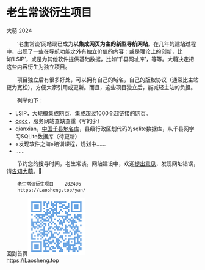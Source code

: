 老生常谈衍生项目
================
大萌	2024

　　‘老生常谈’网站现已成为**以集成网页为主的新型导航网站**。在几年的建站过程中，出现了一些在导航功能之外有独立价值的内容：或是理论上的创新，比如‘LSIP’，或是为其他软件提供基础数据，比如‘千县网址库’，等等。大萌决定把这些内容衍生为独立项目。

　　项目独立后有很多好处，可以拥有自己的域名，自己的版权协议（通常比主站更为宽松），方便大家引用或更新。而且，这些项目独立后，能减轻主站的负担。

　　列举如下：

  + LSIP，[大规模集成网页](https://diamonwoo.github.io/LSIP)，集成超过1000个超链接的网页。
  + [cqcc](https://diamonwoo.github.io/cqcc)，服务网站查缺查重（写的少）
  + qianxian，[中国千县地名库](https://diamonwoo.github.io/qianxian)，县级行政区划代码的sqlite数据库，从千县网学习SQLite数据库（待更新）
  + «发现软件之海»培训课程，规划中……
  + ……




　　节约您的搜寻时间，老生常谈。网站建设中，欢迎<a title="Contact me" href="https://laosheng.top/c/author" target="_top">提出意见</a>，发现网址错误，请<a title="无需注册，直接留言" href="https://xoyondo.com/ap/HPr7pBG7mOPIUGZ">告知大萌</a>。🙇


```
	老生常谈衍生项目	202406
	https://Laosheng.top/yan/
```

回到首页<a href=".." title="返回老生常谈首页"><img src="../indexQR-Blue.png" /></a>  
https://Laosheng.top  
<!-- Global site tag (gtag.js) - Google Analytics -->
<script async src="https://www.googletagmanager.com/gtag/js?id=UA-179794713-1"></script>
<script>  window.dataLayer = window.dataLayer || [];
  function gtag(){dataLayer.push(arguments);}
  gtag('js', new Date());  gtag('config', 'UA-179794713-1');
</script>
